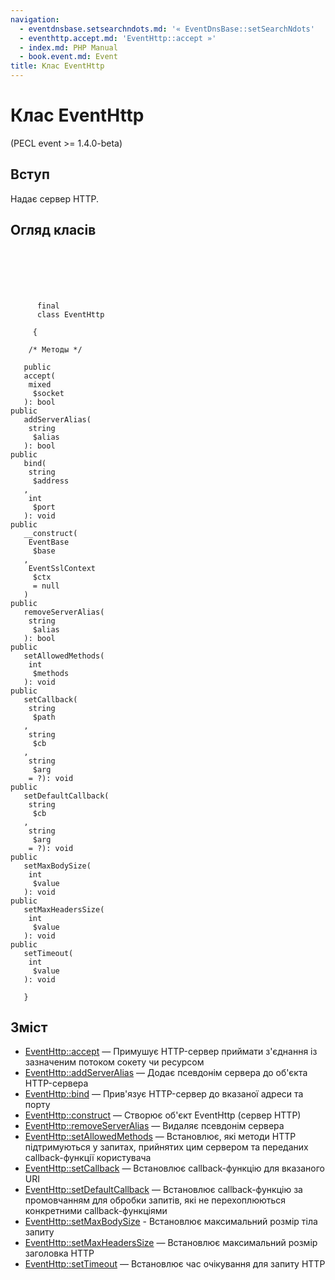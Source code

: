 ```yaml
---
navigation:
  - eventdnsbase.setsearchndots.md: '« EventDnsBase::setSearchNdots'
  - eventhttp.accept.md: 'EventHttp::accept »'
  - index.md: PHP Manual
  - book.event.md: Event
title: Клас EventHttp
---
```

# Клас EventHttp

(PECL event >= 1.4.0-beta)

## Вступ

Надає сервер HTTP.

## Огляд класів

```classsynopsis

     
    
    
    
     
      final
      class EventHttp
     
     {
    
    /* Методы */
    
   public
   accept(
    mixed
     $socket
   ): bool
public
   addServerAlias(
    string
     $alias
   ): bool
public
   bind(
    string
     $address
   , 
    int
     $port
   ): void
public
   __construct(
    EventBase
     $base
   , 
    EventSslContext
     $ctx
     = null
   )
public
   removeServerAlias(
    string
     $alias
   ): bool
public
   setAllowedMethods(
    int
     $methods
   ): void
public
   setCallback(
    string
     $path
   , 
    string
     $cb
   , 
    string
     $arg
    = ?): void
public
   setDefaultCallback(
    string
     $cb
   , 
    string
     $arg
    = ?): void
public
   setMaxBodySize(
    int
     $value
   ): void
public
   setMaxHeadersSize(
    int
     $value
   ): void
public
   setTimeout(
    int
     $value
   ): void

   }
```

## Зміст

-   [EventHttp::accept](eventhttp.accept.md) — Примушує HTTP-сервер приймати з'єднання із зазначеним потоком сокету чи ресурсом
-   [EventHttp::addServerAlias](eventhttp.addserveralias.md) — Додає псевдонім сервера до об'єкта HTTP-сервера
-   [EventHttp::bind](eventhttp.bind.md) — Прив'язує HTTP-сервер до вказаної адреси та порту
-   [EventHttp::construct](eventhttp.construct.md) — Створює об'єкт EventHttp (сервер HTTP)
-   [EventHttp::removeServerAlias](eventhttp.removeserveralias.md) — Видаляє псевдонім сервера
-   [EventHttp::setAllowedMethods](eventhttp.setallowedmethods.md) — Встановлює, які методи HTTP підтримуються у запитах, прийнятих цим сервером та переданих callback-функції користувача
-   [EventHttp::setCallback](eventhttp.setcallback.md) — Встановлює callback-функцію для вказаного URI
-   [EventHttp::setDefaultCallback](eventhttp.setdefaultcallback.md) — Встановлює callback-функцію за промовчанням для обробки запитів, які не перехоплюються конкретними callback-функціями
-   [EventHttp::setMaxBodySize](eventhttp.setmaxbodysize.md) - Встановлює максимальний розмір тіла запиту
-   [EventHttp::setMaxHeadersSize](eventhttp.setmaxheaderssize.md) — Встановлює максимальний розмір заголовка HTTP
-   [EventHttp::setTimeout](eventhttp.settimeout.md) — Встановлює час очікування для запиту HTTP
